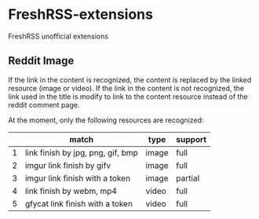 # FreshRSS-extensions
FreshRSS unofficial extensions

## Reddit Image
If the link in the content is recognized, the content is replaced by the linked
resource (image or video). If the link in the content is not recognized, the link
used in the title is modify to link to the content resource instead of the reddit
comment page.

At the moment, only the following resources are recognized:

&nbsp;  |match                              | type  | support
--------|-----------------------------------|-------|--------
1       | link finish by jpg, png, gif, bmp | image | full
2       | imgur link finish by gifv         | image | full
3       | imgur link finish with a token    | image | partial
4       | link finish by webm, mp4          | video | full
5       | gfycat link finish with a token   | video | full